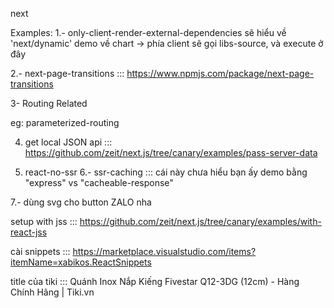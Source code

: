 

next

Examples:
1.- only-client-render-external-dependencies
   sẽ hiểu về 'next/dynamic'
  demo về chart ->  phía client sẽ gọi libs-source, và execute ở đây

2.- next-page-transitions ::: https://www.npmjs.com/package/next-page-transitions


3- Routing Related

eg: parameterized-routing

4. get local JSON api ::: https://github.com/zeit/next.js/tree/canary/examples/pass-server-data

5. react-no-ssr
6.- ssr-caching ::: cái này chưa hiểu
  bạn ấy demo bằng "express" vs "cacheable-response"

7.- dùng svg cho button ZALO nha


setup with jss ::: https://github.com/zeit/next.js/tree/canary/examples/with-react-jss


cài snippets ::: https://marketplace.visualstudio.com/items?itemName=xabikos.ReactSnippets



title của tiki ::: Quánh Inox Nắp Kiếng Fivestar Q12-3DG (12cm) - Hàng Chính Hãng | Tiki.vn

